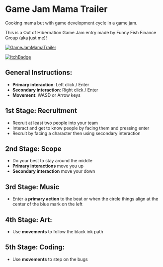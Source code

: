 # Game Jam Mama Trailer
Cooking mama but with game development cycle in a game jam.

This is a Out of Hibernation Game Jam entry made by Funny Fish Finance Group (aka just me)!

[![GameJamMamaTrailer](https://img.youtube.com/vi/BoNGi6EAxio/0.jpg)](https://www.youtube.com/watch?v=BoNGi6EAxio)

[![ItchBadge](https://static.itch.io/images/badge.svg)](https://turnipxenon.itch.io/game-jam-mama)

## General Instructions:

* **Primary interaction**: Left click / Enter
* **Secondary interaction**: Right click / Enter
* **Movement**: WASD or Arrow keys

## 1st Stage: Recruitment

* Recruit at least two people into your team
* Interact and get to know people by facing them and pressing enter
* Recruit by facing a character then using secondary interaction

## 2nd Stage: Scope

* Do your best to stay around the middle
* **Primary interactions** move you up
* **Secondary interaction** move your down

## 3rd Stage: Music

* Enter a **primary action** to the beat or when the circle things align at the center of the blue mark on the left

## 4th Stage: Art:

* Use **movements** to follow the black ink path

## 5th Stage: Coding:

* Use **movements** to step on the bugs
